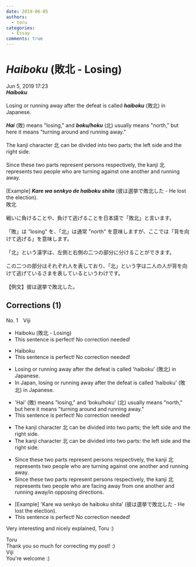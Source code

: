```yaml
---
date: 2019-06-05
authors:
  - toru
categories:
  - Essay
comments: true
---
```


# <strong><em>Haiboku</strong></em> (敗北 - Losing)
<div class="date">Jun 5, 2019 17:23</div>
<div id="post"><div id="body_show_ori">
<strong><em>Haiboku</strong></em><br/><br/>Losing or running away after the defeat is called <strong><em>haiboku</em></strong> (敗北) in Japanese.<br/><br/><strong><em>Hai</em></strong> (敗) means "losing," and <strong><em>boku/hoku</em></strong> (北) usually means "north," but here it means "turning around and running away."<br/><br/>The kanji character 北 can be divided into two parts; the left side and the right side.<br/><br/>Since these two parts represent persons respectively, the kanji 北 represents two people who are turning against one another and running away.<br/><br/>[Example] <strong><em>Kare wa senkyo de haiboku shita</em></strong> (彼は選挙で敗北した - He lost the election).
</div></div>

<!-- more -->

<div id="post_ja"><div id="body_show_mo">
敗北<br/><br/>戦いに負けることや、負けて逃げることを日本語で「敗北」と言います。<br/><br/>「敗」は "losing" を、「北」は通常 "north" を意味しますが、ここでは「背を向けて逃げる」を意味します。<br/><br/>「北」という漢字は、左側と右側の二つの部分に分けることができます。<br/><br/>この二つの部分はそれぞれ人を表しており、「北」という字は二人の人が背を向けて逃げているさまを表しているというわけです。<br/><br/>【例文】彼は選挙で敗北した。
</div></div>

## Corrections (1)
<div id="block"><div class="first_name"> No. 1　<span class="just_name">Viji</span></div><div id="block2">
<ul class="correction_field">
<li class="incorrect">Haiboku (敗北 - Losing)</li>
<li class="corrected perfect">This sentence is perfect! No correction needed!</li>
</ul>
<ul class="correction_field">
<li class="incorrect">Haiboku</li>
<li class="corrected perfect">This sentence is perfect! No correction needed!</li>
</ul>
<ul class="correction_field">
<li class="incorrect">Losing or running away after the defeat is called 'haiboku' (敗北) in Japanese.</li>
<li class="corrected correct">
<span class="f_blue">In Japan,</span> losing or running away after the defeat is called 'haiboku' (敗北) <span class="sline">in Japanese</span>.
</li>
</ul>
<ul class="correction_field">
<li class="incorrect">'Hai' (敗) means "losing," and 'boku/hoku' (北) usually means "north," but here it means "turning around and running away."</li>
<li class="corrected perfect">This sentence is perfect! No correction needed!</li>
</ul>
<ul class="correction_field">
<li class="incorrect">The kanji character 北 can be divided into two parts; the left side and the right side.</li>
<li class="corrected correct">
The kanji character 北 can be divided into two parts<span class="f_blue">:</span> the left <span class="sline">side</span> and the right <span class="sline">side</span>.
</li>
</ul>
<ul class="correction_field">
<li class="incorrect">Since these two parts represent persons respectively, the kanji 北 represents two people who are turning against one another and running away.</li>
<li class="corrected correct">
Since these two parts represent persons <span class="sline">respectively</span>, the kanji 北 represents two people who <span class="f_blue">are facing away from</span> one another and running away<span class="f_blue">/in opposing directions</span>.
</li>
</ul>
<ul class="correction_field">
<li class="incorrect">[Example] 'Kare wa senkyo de haiboku shita' (彼は選挙で敗北した - He lost the election).</li>
<li class="corrected perfect">This sentence is perfect! No correction needed!</li>
</ul>
<p class="comment_small">
 Very interesting and nicely explained, Toru :)
</p>

</div><div class="name"><span class="just_name">Toru</span><br>
Thank you so much for correcting my post! :)
</div>
<div class="name"><span class="just_name">Viji</span><br>
You're welcome :)
</div>
</div>
